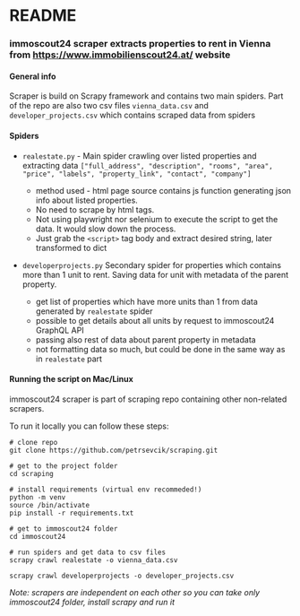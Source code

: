 # README #

### immoscout24 scraper extracts properties to rent in Vienna from https://www.immobilienscout24.at/ website

#### General info ####
Scraper is build on Scrapy framework and contains two main spiders. Part of the repo are also two csv files `vienna_data.csv` and `developer_projects.csv` which contains scraped data from spiders


#### Spiders ####
- `realestate.py` - Main spider crawling over listed properties and extracting data `["full_address", "description", "rooms", "area", "price", "labels", "property_link", "contact", "company"]` 
  - method used - html page source contains js function generating json info about listed properties. 
  - No need to scrape by html tags. 
  - Not using playwright nor selenium to execute the script to get the data. It would slow down the process. 
  - Just grab the `<script>` tag body and extract desired string, later transformed to dict
  
- `developerprojects.py` Secondary spider for properties which contains more than 1 unit to rent. Saving data for unit with metadata of the parent property.
  - get list of properties which have more units than 1 from data generated by `realestate` spider
  - possible to get details about all units by request to immoscout24 GraphQL API
  - passing also rest of data about parent property in metadata
  - not formatting data so much, but could be done in the same way as in `realestate` part

  

#### Running the script on Mac/Linux ####
immoscout24 scraper  is part of scraping repo containing other non-related scrapers. 

To run it locally you can follow these steps:
```
# clone repo
git clone https://github.com/petrsevcik/scraping.git

# get to the project folder
cd scraping

# install requirements (virtual env recommeded!) 
python -m venv
source /bin/activate
pip install -r requirements.txt

# get to immoscout24 folder
cd immoscout24

# run spiders and get data to csv files
scrapy crawl realestate -o vienna_data.csv

scrapy crawl developerprojects -o developer_projects.csv

```

*Note: scrapers are independent on each other so you can take only immoscout24 folder, install scrapy and run it*

